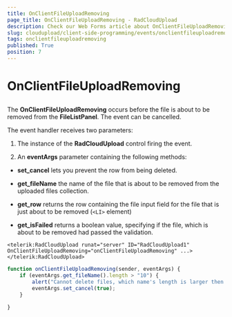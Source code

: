 ```yaml
---
title: OnClientFileUploadRemoving
page_title: OnClientFileUploadRemoving - RadCloudUpload
description: Check our Web Forms article about OnClientFileUploadRemoving.
slug: cloudupload/client-side-programming/events/onclientfileuploadremoving
tags: onclientfileuploadremoving
published: True
position: 7
---
```


# OnClientFileUploadRemoving



## 

The **OnClientFileUploadRemoving** occurs before the file is about to be removed from the **FileListPanel**. The event can be cancelled.

The event handler receives two parameters:

1. The instance of the **RadCloudUpload** control firing the event.

1. An **eventArgs** parameter containing the following methods:

* **set_cancel** lets you prevent the row from being deleted.

* **get_fileName** the name of the file that is about to be removed from the uploaded files collection.

* **get_row** returns the row containing the file input field for the file that is just about to be removed (`<LI>` element)

* **get_isFailed** returns a boolean value, specifying if the file, which is about to be removed had passed the validation.

````ASP.NET
<telerik:RadCloudUpload runat="server" ID="RadCloudUpload1" OnClientFileUploadRemoving="onClientFileUploadRemoving" ...>
</telerik:RadCloudUpload>
````



````JavaScript
function onClientFileUploadRemoving(sender, eventArgs) {
	if (eventArgs.get_fileName().length > "10") {
		alert("Cannot delete files, which name's length is larger then 10 symbols");
		eventArgs.set_cancel(true);
	}

}
````


